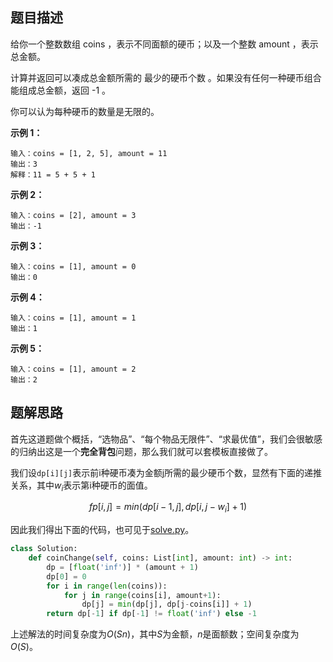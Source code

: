 ## 题目描述

给你一个整数数组 coins ，表示不同面额的硬币；以及一个整数 amount ，表示总金额。

计算并返回可以凑成总金额所需的 最少的硬币个数 。如果没有任何一种硬币组合能组成总金额，返回 -1 。

你可以认为每种硬币的数量是无限的。

**示例 1：**

```
输入：coins = [1, 2, 5], amount = 11
输出：3 
解释：11 = 5 + 5 + 1
```

**示例 2：**

```
输入：coins = [2], amount = 3
输出：-1
```

**示例 3：**

```
输入：coins = [1], amount = 0
输出：0
```

**示例 4：**

```
输入：coins = [1], amount = 1
输出：1
```

**示例 5：**

```
输入：coins = [1], amount = 2
输出：2
```

## 题解思路

首先这道题做个概括，“选物品”、“每个物品无限件”、“求最优值”，我们会很敏感的归纳出这是一个**完全背包**问题，那么我们就可以套模板直接做了。

我们设`dp[i][j]`表示前i种硬币凑为金额j所需的最少硬币个数，显然有下面的递推关系，其中$w_i$表示第i种硬币的面值。

$$
fp[i, j] = min(dp[i-1, j], dp[i, j-w_i] + 1)
$$

因此我们得出下面的代码，也可见于[solve.py](./solve.py)。

```python
class Solution:
    def coinChange(self, coins: List[int], amount: int) -> int:
        dp = [float('inf')] * (amount + 1)
        dp[0] = 0
        for i in range(len(coins)):
            for j in range(coins[i], amount+1):
                dp[j] = min(dp[j], dp[j-coins[i]] + 1)
        return dp[-1] if dp[-1] != float('inf') else -1
```

上述解法的时间复杂度为$O(Sn)$，其中$S$为金额，$n$是面额数；空间复杂度为$O(S)$。